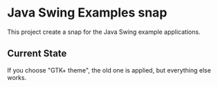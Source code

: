 # Java Swing Examples snap

This project create a snap for the Java Swing example applications.

## Current State

If you choose "GTK+ theme", the old one is applied, but everything else works.
